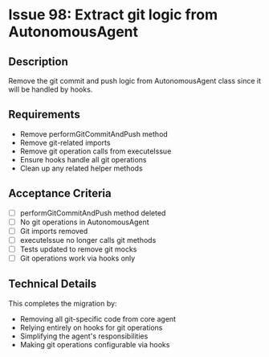# Issue 98: Extract git logic from AutonomousAgent

## Description
Remove the git commit and push logic from AutonomousAgent class since it will be handled by hooks.

## Requirements
- Remove performGitCommitAndPush method
- Remove git-related imports
- Remove git operation calls from executeIssue
- Ensure hooks handle all git operations
- Clean up any related helper methods

## Acceptance Criteria
- [ ] performGitCommitAndPush method deleted
- [ ] No git operations in AutonomousAgent
- [ ] Git imports removed
- [ ] executeIssue no longer calls git methods
- [ ] Tests updated to remove git mocks
- [ ] Git operations work via hooks only

## Technical Details
This completes the migration by:
- Removing all git-specific code from core agent
- Relying entirely on hooks for git operations
- Simplifying the agent's responsibilities
- Making git operations configurable via hooks